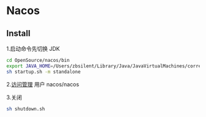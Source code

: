 # Nacos

## Install

1.启动命令先切换 JDK

```sh
cd OpenSource/nacos/bin
export JAVA_HOME=/Users/zbsilent/Library/Java/JavaVirtualMachines/corretto-1.8.0_312/Contents/Home
sh startup.sh -m standalone

```

2.[访问管理](http://127.0.0.1:8848/nacos/login.html)
用户 nacos/nacos

3.关闭

```sh
sh shutdown.sh
```
